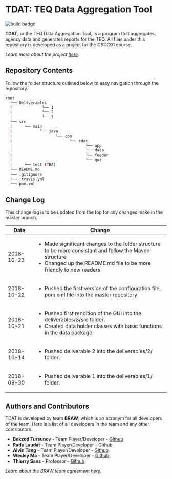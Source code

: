 # TDAT: TEQ Data Aggregation Tool

![build badge](https://img.shields.io/travis/:user/:repo.svg)

**TDAT**, or the TEQ Data Aggregation Tool, is a program that aggregates agency data and generates reports for the TEQ. All files under this repository is developed as a project for the CSCC01 course.

*Learn more about the project [here](../resources/Scarborough_Newcomers_Software_Engineering_Project.pdf "Project Presentation").*

## Repository Contents
Follow the folder structure outlined below to easy navigation through the repository.
```bash
root
  └── Deliverables
  |             └── 1
  |             └── 2
  |             └── 3
  └── src
  |     └── main 
  |            └── java
  |                   └── com
  |                         └── tdat
  |                                └── app
  |                                └── data
  |                                └── feeder
  |                                └── gui
  |     └── test (TBA)
  └── README.md
  └── .gitignore
  └── .travis.yml
  └── pom.xml

```

## Change Log
This change log is to be updated from the top for any changes make in the master branch.

Date | Change
--- | ---
2018-10-23 | <ul><li>Made significant changes to the folder structure to be more consistant and follow the Maven structure</li><li>Changed up the README.md file to be more friendly to new readers</li></ul>
2018-10-22 | <ul><li>Pushed the first version of the configuration file, pom.xml file into the master repository</li></ul>
2018-10-21 | <ul><li>Pushed first rendition of the GUI into the deliverables/3/src folder.</li><li>Created data holder classes with basic functions in the data package.</li></ul>
2018-10-14 | <ul><li>Pushed deliverable 2 into the deliverables/2/ folder.</li></ul>
2018-09-30 | <ul><li>Pushed deliverable 1 into the deliverables/1/ folder.</li></ul>

## Authors and Contributors
TDAT is developed by team **BRAW**, which is an acronym for all developers of the team. Here is a list of all developers in the team and any other contributors.

* **Bekzod Tursunov** - Team Player/Developer - [Github](https://github.com/Bekzod13 "Bekzod's Github Page")
* **Radu Laudat** - Team Player/Developer - [Github](https://github.com/radulaudat "Radu's Github Page")
* **Alvin Tang** - Team Player/Developer - [Github](https://github.com/alvintangz "Alvin's Github Page")
* **Wesley Ma** - Team Player/Developer - [Github](https://github.com/WesleyMa2 "Wesley's Github Page")
* **Thierry Sans** - Professor - [Github](https://github.com/ThierrySans "Thierry's Github Page")

*Learn about the BRAW team agreement [here](../deliverables/1/Deliverable-1.pdf "BRAW Team Agreement").*
